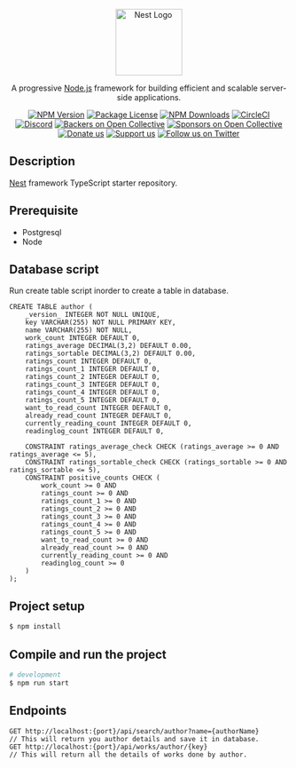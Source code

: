 <p align="center">
  <a href="http://nestjs.com/" target="blank"><img src="https://nestjs.com/img/logo-small.svg" width="120" alt="Nest Logo" /></a>
</p>

[circleci-image]: https://img.shields.io/circleci/build/github/nestjs/nest/master?token=abc123def456
[circleci-url]: https://circleci.com/gh/nestjs/nest

  <p align="center">A progressive <a href="http://nodejs.org" target="_blank">Node.js</a> framework for building efficient and scalable server-side applications.</p>
    <p align="center">
<a href="https://www.npmjs.com/~nestjscore" target="_blank"><img src="https://img.shields.io/npm/v/@nestjs/core.svg" alt="NPM Version" /></a>
<a href="https://www.npmjs.com/~nestjscore" target="_blank"><img src="https://img.shields.io/npm/l/@nestjs/core.svg" alt="Package License" /></a>
<a href="https://www.npmjs.com/~nestjscore" target="_blank"><img src="https://img.shields.io/npm/dm/@nestjs/common.svg" alt="NPM Downloads" /></a>
<a href="https://circleci.com/gh/nestjs/nest" target="_blank"><img src="https://img.shields.io/circleci/build/github/nestjs/nest/master" alt="CircleCI" /></a>
<a href="https://discord.gg/G7Qnnhy" target="_blank"><img src="https://img.shields.io/badge/discord-online-brightgreen.svg" alt="Discord"/></a>
<a href="https://opencollective.com/nest#backer" target="_blank"><img src="https://opencollective.com/nest/backers/badge.svg" alt="Backers on Open Collective" /></a>
<a href="https://opencollective.com/nest#sponsor" target="_blank"><img src="https://opencollective.com/nest/sponsors/badge.svg" alt="Sponsors on Open Collective" /></a>
  <a href="https://paypal.me/kamilmysliwiec" target="_blank"><img src="https://img.shields.io/badge/Donate-PayPal-ff3f59.svg" alt="Donate us"/></a>
    <a href="https://opencollective.com/nest#sponsor"  target="_blank"><img src="https://img.shields.io/badge/Support%20us-Open%20Collective-41B883.svg" alt="Support us"></a>
  <a href="https://twitter.com/nestframework" target="_blank"><img src="https://img.shields.io/twitter/follow/nestframework.svg?style=social&label=Follow" alt="Follow us on Twitter"></a>
</p>
  <!--[![Backers on Open Collective](https://opencollective.com/nest/backers/badge.svg)](https://opencollective.com/nest#backer)
  [![Sponsors on Open Collective](https://opencollective.com/nest/sponsors/badge.svg)](https://opencollective.com/nest#sponsor)-->

## Description

[Nest](https://github.com/nestjs/nest) framework TypeScript starter repository.

## Prerequisite

- Postgresql
- Node

## Database script
Run create table script inorder to create a table in database.

```
CREATE TABLE author (
    _version_ INTEGER NOT NULL UNIQUE,
    key VARCHAR(255) NOT NULL PRIMARY KEY,
    name VARCHAR(255) NOT NULL,
    work_count INTEGER DEFAULT 0,
    ratings_average DECIMAL(3,2) DEFAULT 0.00,
    ratings_sortable DECIMAL(3,2) DEFAULT 0.00,
    ratings_count INTEGER DEFAULT 0,
    ratings_count_1 INTEGER DEFAULT 0,
    ratings_count_2 INTEGER DEFAULT 0,
    ratings_count_3 INTEGER DEFAULT 0,
    ratings_count_4 INTEGER DEFAULT 0,
    ratings_count_5 INTEGER DEFAULT 0,
    want_to_read_count INTEGER DEFAULT 0,
    already_read_count INTEGER DEFAULT 0,
    currently_reading_count INTEGER DEFAULT 0,
    readinglog_count INTEGER DEFAULT 0,
    
    CONSTRAINT ratings_average_check CHECK (ratings_average >= 0 AND ratings_average <= 5),
    CONSTRAINT ratings_sortable_check CHECK (ratings_sortable >= 0 AND ratings_sortable <= 5),
    CONSTRAINT positive_counts CHECK (
        work_count >= 0 AND
        ratings_count >= 0 AND
        ratings_count_1 >= 0 AND
        ratings_count_2 >= 0 AND
        ratings_count_3 >= 0 AND
        ratings_count_4 >= 0 AND
        ratings_count_5 >= 0 AND
        want_to_read_count >= 0 AND
        already_read_count >= 0 AND
        currently_reading_count >= 0 AND
        readinglog_count >= 0
    )
);
```

## Project setup

```bash
$ npm install
```
## Compile and run the project

```bash
# development
$ npm run start
```

## Endpoints
```
GET http://localhost:{port}/api/search/author?name={authorName}          // This will return you author details and save it in database.
GET http://localhost:{port}/api/works/author/{key}                       // This will return all the details of works done by author.
```
